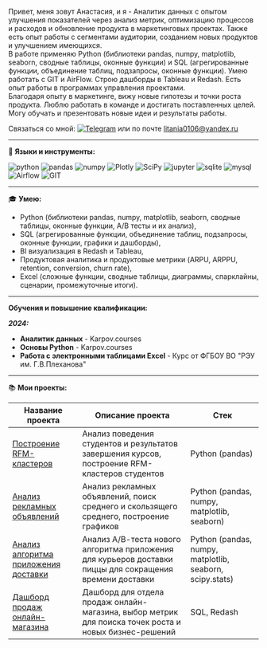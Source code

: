 Привет, меня зовут Анастасия, и я - Аналитик данных с опытом улучшения показателей через анализ метрик, оптимизацию процессов и расходов и обновление продукта в маркетинговых проектах. Также есть опыт работы с сегментами аудитории, созданием новых продуктов и улучшением имеющихся.<br>
В работе применяю Python (библиотеки pandas, numpy, matplotlib, seaborn, сводные таблицы, оконные функции) и SQL (агрегированные функции, объединение таблиц, подзапросы, оконные функции). Умею работать с GIT и AirFlow. Строю дашборды в Tableau и Redash. Есть опыт работы в программах управления проектами.<br>
Благодаря опыту в маркетинге, вижу новые гипотезы и точки роста продукта. Люблю работать в команде и достигать поставленных целей. Могу обучать и презентовать новые идеи и результаты работы.

Связаться со мной: <a href="https://t.me/producer_semenova" rel="nofollow"><img src="https://img.shields.io/badge/Telegram-2CA5E0?style=for-the-badge&logo=telegram&logoColor=white" alt="Telegram"  style="max-width: 100%;"></a> или по почте litania0106@yandex.ru
<hr>

:wrench: **Языки и инструменты:**

<div dir="auto">

<img src='https://img.shields.io/badge/python-3670A0?style=for-the-badge&logo=python&logoColor=ffdd54' alt="python"> 
<img src='https://img.shields.io/badge/pandas-%23150458.svg?style=for-the-badge&logo=pandas&logoColor=white' alt="pandas"> 
<img src='https://img.shields.io/badge/numpy-%23013243.svg?style=for-the-badge&logo=numpy&logoColor=white' alt="numpy"> 
<img src='https://img.shields.io/badge/Plotly-%233F4F75.svg?style=for-the-badge&logo=plotly&logoColor=white' alt="Plotly"> 
<img src='https://img.shields.io/badge/SciPy-%230C55A5.svg?style=for-the-badge&logo=scipy&logoColor=%white' alt="SciPy"> 
<img src='https://img.shields.io/badge/jupyter-%23FA0F00.svg?style=for-the-badge&logo=jupyter&logoColor=white' alt="jupyter"> 
<img src='https://img.shields.io/badge/sqlite-%2307405e.svg?style=for-the-badge&logo=sqlite&logoColor=white' alt="sqlite"> 
<img src='https://img.shields.io/badge/mysql-4479A1.svg?style=for-the-badge&logo=mysql&logoColor=white' alt="mysql"> 
<img src='https://img.shields.io/badge/Apache%20Airflow-017CEE?style=for-the-badge&logo=Apache%20Airflow&logoColor=white' alt="Airflow"> 
<img src='https://img.shields.io/badge/git-%23F05033.svg?style=for-the-badge&logo=git&logoColor=white' alt="GIT">
  
</div>
<hr>

:mortar_board: **Умею:**

* Python (библиотеки pandas, numpy, matplotlib, seaborn, сводные таблицы, оконные функции, А/В тесты и их анализ),
* SQL (агрегированные функции, объединение таблиц, подзапросы, оконные функции, графики и дашборды),
* BI визуализация в Redash и Tableau,
* Продуктовая аналитика и продуктовые метрики (ARPU, ARPPU, retention, conversion, churn rate),
* Excel (сложные функции, сводные таблицы, диаграммы, спарклайны, сценарии, промежуточные итоги).
<hr>

**Обучения и повышение квалификации:**

***2024:***
* **Аналитик данных** - Karpov.courses
* **Основы Python** - Karpov.courses
* **Работа с электронными таблицами Excel** - Курс от ФГБОУ ВО "РЭУ им. Г.В.Плеханова"
<hr>

:books: **Мои проекты:**

| Название проекта     | Описание проекта                       | Стек                            |
| -------------------- | -------------------------------------- | ------------------------------- |
| [Построение RFM-кластеров](https://github.com/ASemenova0106/Learning)  | Анализ поведения студентов и результатов завершения курсов, построение RFM-кластеров студентов  | Python (pandas)  |
| [Анализ рекламных объявлений](https://github.com/ASemenova0106/Reklama)  | Анализ рекламных объявлений, поиск среднего и скользящего среднего, построение графиков  | Python (pandas, numpy, matplotlib, seaborn) |
| [Анализ алгоритма приложения доставки](https://github.com/ASemenova0106/Pizza) | Анализ А/В-теста нового алгоритма приложения для курьеров доставки пиццы для сокращения времени доставки | Python (pandas, numpy, matplotlib, seaborn, scipy.stats) |
| [Дашборд продаж онлайн-магазина](https://github.com/ASemenova0106/Online-shop-SQL)  | Дашборд для отдела продаж онлайн-магазина, выбор метрик для поиска точек роста и новых бизнес-решений | SQL, Redash |
